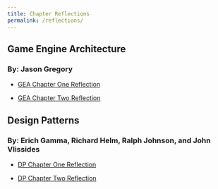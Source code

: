 ```yaml
---
title: Chapter Reflections
permalink: /reflections/
---
```


## Game Engine Architecture 
### By: Jason Gregory

- [GEA Chapter One Reflection](Chapter-Reflections/GEAChapter1.md)

- [GEA Chapter Two Reflection](Chapter-Reflections/GEAChapter2.md)

## Design Patterns
### By: Erich Gamma, Richard Helm, Ralph Johnson, and John Vlissides

- [DP Chapter One Reflection](Chapter-Reflections/DPChapter1.md)

- [DP Chapter Two Reflection](Chapter-Reflections/DPChapter2.md)

